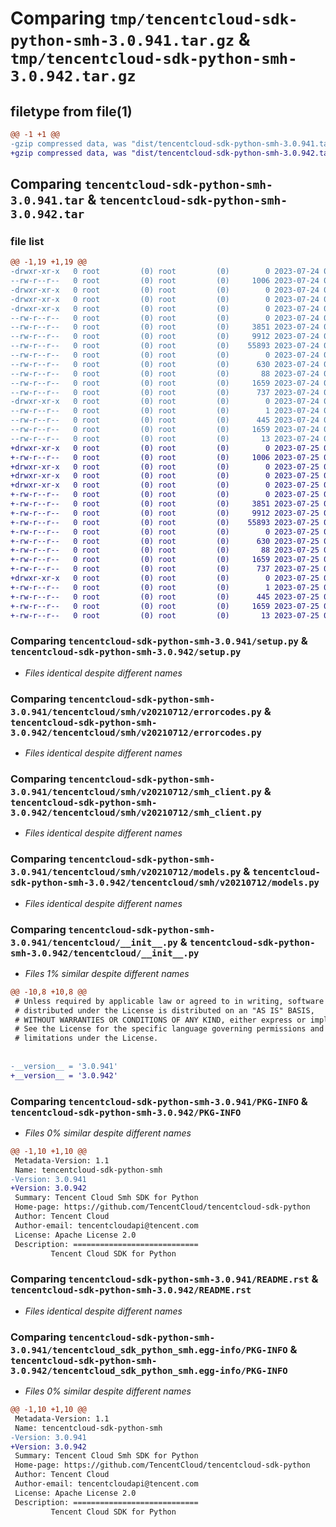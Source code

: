 # Comparing `tmp/tencentcloud-sdk-python-smh-3.0.941.tar.gz` & `tmp/tencentcloud-sdk-python-smh-3.0.942.tar.gz`

## filetype from file(1)

```diff
@@ -1 +1 @@
-gzip compressed data, was "dist/tencentcloud-sdk-python-smh-3.0.941.tar", last modified: Mon Jul 24 00:42:39 2023, max compression
+gzip compressed data, was "dist/tencentcloud-sdk-python-smh-3.0.942.tar", last modified: Tue Jul 25 04:24:09 2023, max compression
```

## Comparing `tencentcloud-sdk-python-smh-3.0.941.tar` & `tencentcloud-sdk-python-smh-3.0.942.tar`

### file list

```diff
@@ -1,19 +1,19 @@
-drwxr-xr-x   0 root         (0) root         (0)        0 2023-07-24 00:42:39.000000 tencentcloud-sdk-python-smh-3.0.941/
--rw-r--r--   0 root         (0) root         (0)     1006 2023-07-24 00:42:39.000000 tencentcloud-sdk-python-smh-3.0.941/setup.py
-drwxr-xr-x   0 root         (0) root         (0)        0 2023-07-24 00:42:39.000000 tencentcloud-sdk-python-smh-3.0.941/tencentcloud/
-drwxr-xr-x   0 root         (0) root         (0)        0 2023-07-24 00:42:39.000000 tencentcloud-sdk-python-smh-3.0.941/tencentcloud/smh/
-drwxr-xr-x   0 root         (0) root         (0)        0 2023-07-24 00:42:39.000000 tencentcloud-sdk-python-smh-3.0.941/tencentcloud/smh/v20210712/
--rw-r--r--   0 root         (0) root         (0)        0 2023-07-24 00:42:39.000000 tencentcloud-sdk-python-smh-3.0.941/tencentcloud/smh/v20210712/__init__.py
--rw-r--r--   0 root         (0) root         (0)     3851 2023-07-24 00:42:39.000000 tencentcloud-sdk-python-smh-3.0.941/tencentcloud/smh/v20210712/errorcodes.py
--rw-r--r--   0 root         (0) root         (0)     9912 2023-07-24 00:42:39.000000 tencentcloud-sdk-python-smh-3.0.941/tencentcloud/smh/v20210712/smh_client.py
--rw-r--r--   0 root         (0) root         (0)    55893 2023-07-24 00:42:39.000000 tencentcloud-sdk-python-smh-3.0.941/tencentcloud/smh/v20210712/models.py
--rw-r--r--   0 root         (0) root         (0)        0 2023-07-24 00:42:39.000000 tencentcloud-sdk-python-smh-3.0.941/tencentcloud/smh/__init__.py
--rw-r--r--   0 root         (0) root         (0)      630 2023-07-24 00:42:39.000000 tencentcloud-sdk-python-smh-3.0.941/tencentcloud/__init__.py
--rw-r--r--   0 root         (0) root         (0)       88 2023-07-24 00:42:39.000000 tencentcloud-sdk-python-smh-3.0.941/setup.cfg
--rw-r--r--   0 root         (0) root         (0)     1659 2023-07-24 00:42:39.000000 tencentcloud-sdk-python-smh-3.0.941/PKG-INFO
--rw-r--r--   0 root         (0) root         (0)      737 2023-07-24 00:42:39.000000 tencentcloud-sdk-python-smh-3.0.941/README.rst
-drwxr-xr-x   0 root         (0) root         (0)        0 2023-07-24 00:42:39.000000 tencentcloud-sdk-python-smh-3.0.941/tencentcloud_sdk_python_smh.egg-info/
--rw-r--r--   0 root         (0) root         (0)        1 2023-07-24 00:42:39.000000 tencentcloud-sdk-python-smh-3.0.941/tencentcloud_sdk_python_smh.egg-info/dependency_links.txt
--rw-r--r--   0 root         (0) root         (0)      445 2023-07-24 00:42:39.000000 tencentcloud-sdk-python-smh-3.0.941/tencentcloud_sdk_python_smh.egg-info/SOURCES.txt
--rw-r--r--   0 root         (0) root         (0)     1659 2023-07-24 00:42:39.000000 tencentcloud-sdk-python-smh-3.0.941/tencentcloud_sdk_python_smh.egg-info/PKG-INFO
--rw-r--r--   0 root         (0) root         (0)       13 2023-07-24 00:42:39.000000 tencentcloud-sdk-python-smh-3.0.941/tencentcloud_sdk_python_smh.egg-info/top_level.txt
+drwxr-xr-x   0 root         (0) root         (0)        0 2023-07-25 04:24:09.000000 tencentcloud-sdk-python-smh-3.0.942/
+-rw-r--r--   0 root         (0) root         (0)     1006 2023-07-25 04:24:08.000000 tencentcloud-sdk-python-smh-3.0.942/setup.py
+drwxr-xr-x   0 root         (0) root         (0)        0 2023-07-25 04:24:09.000000 tencentcloud-sdk-python-smh-3.0.942/tencentcloud/
+drwxr-xr-x   0 root         (0) root         (0)        0 2023-07-25 04:24:09.000000 tencentcloud-sdk-python-smh-3.0.942/tencentcloud/smh/
+drwxr-xr-x   0 root         (0) root         (0)        0 2023-07-25 04:24:09.000000 tencentcloud-sdk-python-smh-3.0.942/tencentcloud/smh/v20210712/
+-rw-r--r--   0 root         (0) root         (0)        0 2023-07-25 04:24:08.000000 tencentcloud-sdk-python-smh-3.0.942/tencentcloud/smh/v20210712/__init__.py
+-rw-r--r--   0 root         (0) root         (0)     3851 2023-07-25 04:24:08.000000 tencentcloud-sdk-python-smh-3.0.942/tencentcloud/smh/v20210712/errorcodes.py
+-rw-r--r--   0 root         (0) root         (0)     9912 2023-07-25 04:24:08.000000 tencentcloud-sdk-python-smh-3.0.942/tencentcloud/smh/v20210712/smh_client.py
+-rw-r--r--   0 root         (0) root         (0)    55893 2023-07-25 04:24:08.000000 tencentcloud-sdk-python-smh-3.0.942/tencentcloud/smh/v20210712/models.py
+-rw-r--r--   0 root         (0) root         (0)        0 2023-07-25 04:24:08.000000 tencentcloud-sdk-python-smh-3.0.942/tencentcloud/smh/__init__.py
+-rw-r--r--   0 root         (0) root         (0)      630 2023-07-25 04:24:08.000000 tencentcloud-sdk-python-smh-3.0.942/tencentcloud/__init__.py
+-rw-r--r--   0 root         (0) root         (0)       88 2023-07-25 04:24:09.000000 tencentcloud-sdk-python-smh-3.0.942/setup.cfg
+-rw-r--r--   0 root         (0) root         (0)     1659 2023-07-25 04:24:09.000000 tencentcloud-sdk-python-smh-3.0.942/PKG-INFO
+-rw-r--r--   0 root         (0) root         (0)      737 2023-07-25 04:24:08.000000 tencentcloud-sdk-python-smh-3.0.942/README.rst
+drwxr-xr-x   0 root         (0) root         (0)        0 2023-07-25 04:24:09.000000 tencentcloud-sdk-python-smh-3.0.942/tencentcloud_sdk_python_smh.egg-info/
+-rw-r--r--   0 root         (0) root         (0)        1 2023-07-25 04:24:09.000000 tencentcloud-sdk-python-smh-3.0.942/tencentcloud_sdk_python_smh.egg-info/dependency_links.txt
+-rw-r--r--   0 root         (0) root         (0)      445 2023-07-25 04:24:09.000000 tencentcloud-sdk-python-smh-3.0.942/tencentcloud_sdk_python_smh.egg-info/SOURCES.txt
+-rw-r--r--   0 root         (0) root         (0)     1659 2023-07-25 04:24:09.000000 tencentcloud-sdk-python-smh-3.0.942/tencentcloud_sdk_python_smh.egg-info/PKG-INFO
+-rw-r--r--   0 root         (0) root         (0)       13 2023-07-25 04:24:09.000000 tencentcloud-sdk-python-smh-3.0.942/tencentcloud_sdk_python_smh.egg-info/top_level.txt
```

### Comparing `tencentcloud-sdk-python-smh-3.0.941/setup.py` & `tencentcloud-sdk-python-smh-3.0.942/setup.py`

 * *Files identical despite different names*

### Comparing `tencentcloud-sdk-python-smh-3.0.941/tencentcloud/smh/v20210712/errorcodes.py` & `tencentcloud-sdk-python-smh-3.0.942/tencentcloud/smh/v20210712/errorcodes.py`

 * *Files identical despite different names*

### Comparing `tencentcloud-sdk-python-smh-3.0.941/tencentcloud/smh/v20210712/smh_client.py` & `tencentcloud-sdk-python-smh-3.0.942/tencentcloud/smh/v20210712/smh_client.py`

 * *Files identical despite different names*

### Comparing `tencentcloud-sdk-python-smh-3.0.941/tencentcloud/smh/v20210712/models.py` & `tencentcloud-sdk-python-smh-3.0.942/tencentcloud/smh/v20210712/models.py`

 * *Files identical despite different names*

### Comparing `tencentcloud-sdk-python-smh-3.0.941/tencentcloud/__init__.py` & `tencentcloud-sdk-python-smh-3.0.942/tencentcloud/__init__.py`

 * *Files 1% similar despite different names*

```diff
@@ -10,8 +10,8 @@
 # Unless required by applicable law or agreed to in writing, software
 # distributed under the License is distributed on an "AS IS" BASIS,
 # WITHOUT WARRANTIES OR CONDITIONS OF ANY KIND, either express or implied.
 # See the License for the specific language governing permissions and
 # limitations under the License.
 
 
-__version__ = '3.0.941'
+__version__ = '3.0.942'
```

### Comparing `tencentcloud-sdk-python-smh-3.0.941/PKG-INFO` & `tencentcloud-sdk-python-smh-3.0.942/PKG-INFO`

 * *Files 0% similar despite different names*

```diff
@@ -1,10 +1,10 @@
 Metadata-Version: 1.1
 Name: tencentcloud-sdk-python-smh
-Version: 3.0.941
+Version: 3.0.942
 Summary: Tencent Cloud Smh SDK for Python
 Home-page: https://github.com/TencentCloud/tencentcloud-sdk-python
 Author: Tencent Cloud
 Author-email: tencentcloudapi@tencent.com
 License: Apache License 2.0
 Description: ============================
         Tencent Cloud SDK for Python
```

### Comparing `tencentcloud-sdk-python-smh-3.0.941/README.rst` & `tencentcloud-sdk-python-smh-3.0.942/README.rst`

 * *Files identical despite different names*

### Comparing `tencentcloud-sdk-python-smh-3.0.941/tencentcloud_sdk_python_smh.egg-info/PKG-INFO` & `tencentcloud-sdk-python-smh-3.0.942/tencentcloud_sdk_python_smh.egg-info/PKG-INFO`

 * *Files 0% similar despite different names*

```diff
@@ -1,10 +1,10 @@
 Metadata-Version: 1.1
 Name: tencentcloud-sdk-python-smh
-Version: 3.0.941
+Version: 3.0.942
 Summary: Tencent Cloud Smh SDK for Python
 Home-page: https://github.com/TencentCloud/tencentcloud-sdk-python
 Author: Tencent Cloud
 Author-email: tencentcloudapi@tencent.com
 License: Apache License 2.0
 Description: ============================
         Tencent Cloud SDK for Python
```

